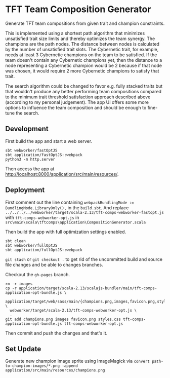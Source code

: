# TFT Team Composition Generator

Generate TFT team compositions from given trait and champion constraints.

This is implemented using a shortest path algorithm that minimizes unsatisfied trait size limits and thereby optimizes the team synergy.
The champions are the path nodes.
The distance between nodes is calculated by the number of unsatisfied trait slots.
The Cybernetic trait, for example, needs at least 3 Cybernetic champions on the team to be satisfied.
If the team doesn't contain any Cybernetic champions yet, then the distance to a node representing a Cybernetic champion would be 2 because if that node was chosen, it would require 2 more Cybernetic champions to satisfy that trait.

The search algorithm could be changed to favor e.g. fully stacked traits but that wouldn't produce any better performing team compositions compared to the minimum trait threshold satisfaction approach described above (according to my personal judgement).
The app UI offers some more options to influence the team composition and should be enough to fine-tune the search.

 
## Development

First build the app and start a web server.

```shell script
sbt webworker/fastOptJS
sbt application/fastOptJS::webpack
python3 -m http.server
```

Then access the app at [http://localhost:8000/application/src/main/resources/](http://localhost:8000/application/src/main/resources/).


## Deployment

First comment out the line containing `webpackBundlingMode := BundlingMode.LibraryOnly(),` in the `build.sbt`.
And replace `../../../../webworker/target/scala-2.13/tft-comps-webworker-fastopt.js` with `tft-comps-webworker-opt.js` in `src\main\scala\tftcomps\application\CompositionGenerator.scala`

Then build the app with full optimization settings enabled.

```shell script
sbt clean
sbt webworker/fullOptJS
sbt application/fullOptJS::webpack
```

`git stash` or `git checkout .` to get rid of the uncommitted build and source file changes and be able to changes branches.

Checkout the `gh-pages` branch.

```shell script
rm -r images
cp -r application/target/scala-2.13/scalajs-bundler/main/tft-comps-application-opt-bundle.js \
  application/target/web/sass/main/{champions.png,images,favicon.png,styles.css} \
  webworker/target/scala-2.13/tft-comps-webworker-opt.js \
  .
git add champions.png images favicon.png styles.css tft-comps-application-opt-bundle.js tft-comps-webworker-opt.js
```

Then commit and push the changes and that's it.


## Set Update

Generate new champion image sprite using ImageMagick via `convert path-to-champion-images/*.png -append application/src/main/resources/champions.png`
